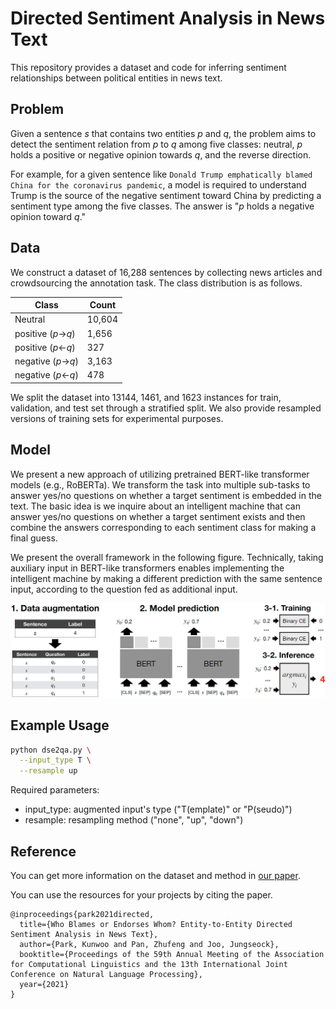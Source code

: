 # Directed Sentiment Analysis in News Text

This repository provides a dataset and code for inferring sentiment relationships between political entities in news text.

## Problem

Given a sentence *s* that contains two entities *p* and *q*, the problem aims to detect the sentiment relation from *p* to *q* among five classes: neutral, *p* holds a positive or negative opinion towards *q*, and the reverse direction. 

For example, for a given sentence like ```Donald Trump emphatically blamed China for the coronavirus pandemic```, a model is required to understand Trump is the source of the negative sentiment toward China by predicting a sentiment type among the five classes. The answer is "*p* holds a negative opinion toward *q*."

## Data

We construct a dataset of 16,288 sentences by collecting news articles and crowdsourcing the annotation task. The class distribution is as follows. 

| Class | Count |
| --------------- | --------------- |
| Neutral | 10,604 |
| positive (*p*->*q*) | 1,656 |
| positive (*p*<-*q*) | 327 |
| negative (*p*->*q*) | 3,163 |
| negative (*p*<-*q*) | 478 |

We split the dataset into 13144, 1461, and 1623 instances for train, validation, and test set through a stratified split. We also provide resampled versions of training sets for experimental purposes.

## Model

We present a new approach of utilizing pretrained BERT-like transformer models (e.g., RoBERTa). We transform the task into multiple sub-tasks to answer yes/no questions on whether a target sentiment is embedded in the text. The basic idea is we inquire about an intelligent machine that can answer yes/no questions on whether a target sentiment exists and then combine the answers corresponding to each sentiment class for making a final guess. 

We present the overall framework in the following figure. Technically, taking auxiliary input in BERT-like transformers enables implementing the intelligent machine by making a different prediction with the same sentence input, according to the question fed as additional input. 

![alt text](image/model.PNG)



## Example Usage

```bash
python dse2qa.py \
  --input_type T \
  --resample up
```
Required parameters:
- input_type: augmented input's type ("T(emplate)" or "P(seudo)") 
- resample: resampling method ("none", "up", "down")


## Reference

You can get more information on the dataset and method in [our paper](). 

You can use the resources for your projects by citing the paper.

```
@inproceedings{park2021directed,
  title={Who Blames or Endorses Whom? Entity-to-Entity Directed Sentiment Analysis in News Text},
  author={Park, Kunwoo and Pan, Zhufeng and Joo, Jungseock},
  booktitle={Proceedings of the 59th Annual Meeting of the Association for Computational Linguistics and the 13th International Joint Conference on Natural Language Processing},
  year={2021}
}
```


